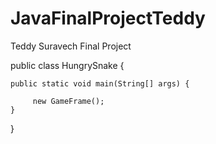 # JavaFinalProjectTeddy
Teddy Suravech Final Project


public class HungrySnake {

	public static void main(String[] args) {
		
		 new GameFrame();
	}
}
